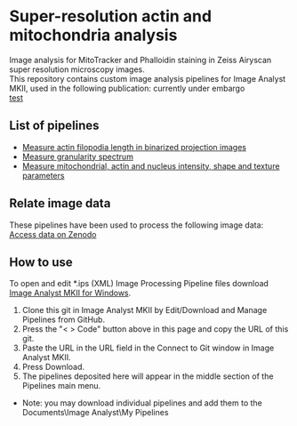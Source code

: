 # Super-resolution actin and mitochondria analysis
Image analysis for MitoTracker and Phalloidin staining in Zeiss Airyscan super resolution microscopy images.  
This repository contains custom image analysis pipelines  for Image Analyst MKII, used in the following publication: currently under embargo    
[test](test.md)

## List of pipelines
* [Measure actin filopodia length in binarized projection images](<Measure actin filopodia length in binarized projection images.md>)
* [Measure granularity spectrum](Measure%20granularity%20spectrum.md)
* [Measure mitochondrial, actin and nucleus intensity, shape and texture parameters](Measure%20mitochondrial,%20actin%20and%20nucleus%20intensity,%20shape%20and%20texture%20parameters.md)

## Relate image data
These pipelines have been used to process the following image data: [Access data on Zenodo](https://zenodo.org/record/8415197)

## How to use
To open and edit *.ips (XML) Image Processing Pipeline files download [Image Analyst MKII for Windows](https://www.imageanalyst.net/downloads/?item=recent/imageanalystMKII64.msi).
1. Clone this git in Image Analyst MKII by Edit/Download and Manage Pipelines from GitHub. 
2. Press the "< > Code" button above in this page and copy the URL of this git.
3. Paste the URL in the URL field in the Connect to Git window in Image Analyst MKII.
4. Press Download.
5. The pipelines deposited here will appear in the middle section of the Pipelines main menu.
* Note: you may download individual pipelines and add them to the Documents\Image Analyst\My Pipelines 

